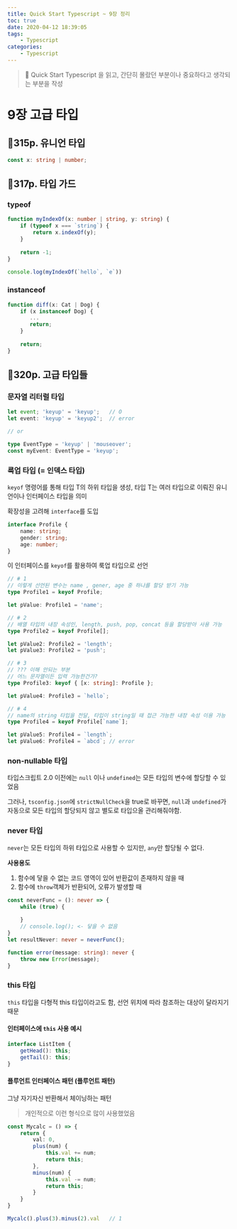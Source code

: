 ```yaml
---
title: Quick Start Typescript ~ 9장 정리
toc: true
date: 2020-04-12 18:39:05
tags: 
    - Typescript
categories: 
    - Typescript
---
```





> 📖 Quick Start Typescript 을 읽고, 간단히 몰랐던 부분이나 중요하다고 생각되는 부분을 작성
>



# 9장 고급 타입

##  📝315p. 유니언 타입

```typescript
const x: string | number;
```

## 📝317p. 타입 가드

### typeof

```typescript
function myIndexOf(x: number | string, y: string) {
    if (typeof x === `string`) {
        return x.indexOf(y);
    }
    
    return -1;
}

console.log(myIndexOf(`hello`, `e`))
```

### instanceof

```typescript
function diff(x: Cat | Dog) {
    if (x instanceof Dog) {
       ... 
       return;
    }
    
    return;
}
```



## 📝320p. 고급 타입들

### 문자열 리터럴 타입

```typescript
let event; 'keyup' = 'keyup';	// O
let event: 'keyup' = 'keyup2';	// error

// or

type EventType = 'keyup' | 'mouseover';
const myEvent: EventType = 'keyup';
```



### 룩업 타입 (= 인덱스 타입)

`keyof` 명령어를 통해 타입 T의 하위 타입을 생성, 타입 T는 여러 타입으로 이뤄진 유니언이나 인터페이스 타입을 의미



확장성을 고려해 `interface`를 도입

```typescript
interface Profile {
    name: string;
    gender: string;
    age: number;
}
```

이 인터페이스를 `keyof`를 활용하여 룩업 타입으로 선언

```typescript
// # 1
// 이렇게 선언된 변수는 name , gener, age 중 하나를 할당 받기 가능
type Profile1 = keyof Profile;

let pValue: Profile1 = 'name';

// # 2
// 배열 타입의 내장 속성인, length, push, pop, concat 등을 할당받아 사용 가능
type Profile2 = keyof Profile[];

let pValue2: Profile2 = 'length';
let pValue3: Profile2 = 'push';

// # 3
// ??? 이해 안되는 부분
// 어느 문자열이든 입력 가능한건가?
type Profile3: keyof { [x: string]: Profile };

let pValue4: Profile3 = `hello`;

// # 4
// name의 string 타입을 전달, 타입이 string일 때 접근 가능한 내장 속성 이용 가능
type Profile4 = keyof Profile[`name`];

let pValue5: Profile4 = `length`;
let pValue6: Profile4 = `abcd`;	// error
```



### non-nullable 타입

타입스크립트 2.0 이전에는 `null` 이나 `undefined`는 모든 타입의 변수에 할당할 수 있었음

그러나, `tsconfig.json`에 `strictNullCheck`을 true로 바꾸면, `null`과 `undefined`가 자동으로 모든 타입의 할당되지 않고 별도로 타입으올 관리해줘야함.



### never 타입

`never`는 모든 타입의 하위 타입으로 사용할 수 있지만, `any`만 할당될 수 없다.

**사용용도**

1. 함수에 닿을 수 없는 코드 영역이 있어 반환값이 존재하지 않을 때
2. 함수에 `throw`객체가 반환되어, 오류가 발생할 때



```typescript
const neverFunc = (): never => {
    while (true) {
        
    }
    // console.log(); <- 닿을 수 없음
}
let resultNever: never = neverFunc();
```

```typescript
function error(message: string): never {
    throw new Error(message);
}
```



### this 타입

`this` 타입을 다형적 this 타입이라고도 함, 선언 위치에 따라 참조하는 대상이 달라지기 때문

#### 인터페이스에  `this` 사용 예시

```typescript
interface ListItem {
    getHead(): this;
    getTail(): this;
}
```

#### 플루언트 인터페이스 패턴 (플루언트 패턴)

그냥 자기자신 반환해서 체이닝하는 패턴

> 개인적으로 이런 형식으로 많이 사용했었음

```typescript
const Mycalc = () => {
    return {
        val: 0,
        plus(num) {
            this.val += num;
            return this;
        },
        minus(num) {
            this.val -= num;
            return this;
        }
    }
}

Mycalc().plus(3).minus(2).val	// 1
```

